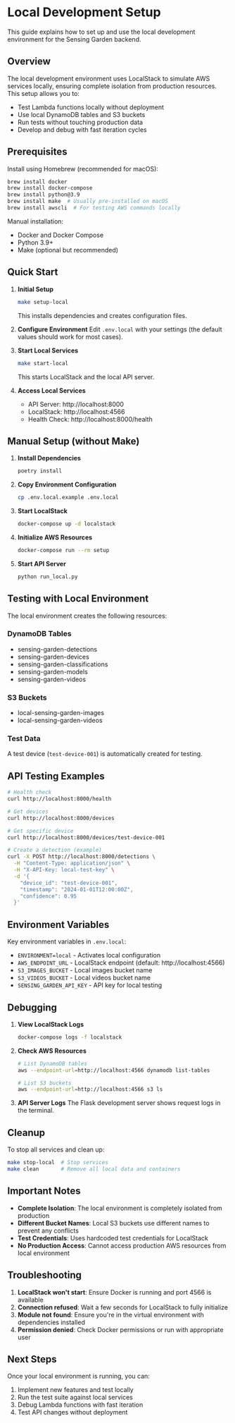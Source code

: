 # Local Development Setup

This guide explains how to set up and use the local development environment for the Sensing Garden backend.

## Overview

The local development environment uses LocalStack to simulate AWS services locally, ensuring complete isolation from production resources. This setup allows you to:

- Test Lambda functions locally without deployment
- Use local DynamoDB tables and S3 buckets
- Run tests without touching production data
- Develop and debug with fast iteration cycles

## Prerequisites

Install using Homebrew (recommended for macOS):
```bash
brew install docker
brew install docker-compose
brew install python@3.9
brew install make  # Usually pre-installed on macOS
brew install awscli  # For testing AWS commands locally
```

Manual installation:
- Docker and Docker Compose
- Python 3.9+
- Make (optional but recommended)

## Quick Start

1. **Initial Setup**
   ```bash
   make setup-local
   ```
   This installs dependencies and creates configuration files.

2. **Configure Environment**
   Edit `.env.local` with your settings (the default values should work for most cases).

3. **Start Local Services**
   ```bash
   make start-local
   ```
   This starts LocalStack and the local API server.

4. **Access Local Services**
   - API Server: http://localhost:8000
   - LocalStack: http://localhost:4566
   - Health Check: http://localhost:8000/health

## Manual Setup (without Make)

1. **Install Dependencies**
   ```bash
   poetry install
   ```

2. **Copy Environment Configuration**
   ```bash
   cp .env.local.example .env.local
   ```

3. **Start LocalStack**
   ```bash
   docker-compose up -d localstack
   ```

4. **Initialize AWS Resources**
   ```bash
   docker-compose run --rm setup
   ```

5. **Start API Server**
   ```bash
   python run_local.py
   ```

## Testing with Local Environment

The local environment creates the following resources:

### DynamoDB Tables
- sensing-garden-detections
- sensing-garden-devices
- sensing-garden-classifications
- sensing-garden-models
- sensing-garden-videos

### S3 Buckets
- local-sensing-garden-images
- local-sensing-garden-videos

### Test Data
A test device (`test-device-001`) is automatically created for testing.

## API Testing Examples

```bash
# Health check
curl http://localhost:8000/health

# Get devices
curl http://localhost:8000/devices

# Get specific device
curl http://localhost:8000/devices/test-device-001

# Create a detection (example)
curl -X POST http://localhost:8000/detections \
  -H "Content-Type: application/json" \
  -H "X-API-Key: local-test-key" \
  -d '{
    "device_id": "test-device-001",
    "timestamp": "2024-01-01T12:00:00Z",
    "confidence": 0.95
  }'
```

## Environment Variables

Key environment variables in `.env.local`:

- `ENVIRONMENT=local` - Activates local configuration
- `AWS_ENDPOINT_URL` - LocalStack endpoint (default: http://localhost:4566)
- `S3_IMAGES_BUCKET` - Local images bucket name
- `S3_VIDEOS_BUCKET` - Local videos bucket name
- `SENSING_GARDEN_API_KEY` - API key for local testing

## Debugging

1. **View LocalStack Logs**
   ```bash
   docker-compose logs -f localstack
   ```

2. **Check AWS Resources**
   ```bash
   # List DynamoDB tables
   aws --endpoint-url=http://localhost:4566 dynamodb list-tables

   # List S3 buckets
   aws --endpoint-url=http://localhost:4566 s3 ls
   ```

3. **API Server Logs**
   The Flask development server shows request logs in the terminal.

## Cleanup

To stop all services and clean up:

```bash
make stop-local  # Stop services
make clean       # Remove all local data and containers
```

## Important Notes

- **Complete Isolation**: The local environment is completely isolated from production
- **Different Bucket Names**: Local S3 buckets use different names to prevent any conflicts
- **Test Credentials**: Uses hardcoded test credentials for LocalStack
- **No Production Access**: Cannot access production AWS resources from local environment

## Troubleshooting

1. **LocalStack won't start**: Ensure Docker is running and port 4566 is available
2. **Connection refused**: Wait a few seconds for LocalStack to fully initialize
3. **Module not found**: Ensure you're in the virtual environment with dependencies installed
4. **Permission denied**: Check Docker permissions or run with appropriate user

## Next Steps

Once your local environment is running, you can:
1. Implement new features and test locally
2. Run the test suite against local services
3. Debug Lambda functions with fast iteration
4. Test API changes without deployment